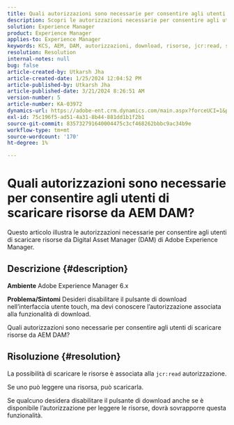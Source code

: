 ```yaml
---
title: Quali autorizzazioni sono necessarie per consentire agli utenti di scaricare risorse da AEM DAM?
description: Scopri le autorizzazioni necessarie per consentire agli utenti di scaricare risorse da Adobe Experience Manager DAM.
solution: Experience Manager
product: Experience Manager
applies-to: Experience Manager
keywords: KCS, AEM, DAM, autorizzazioni, download, risorse, jcr:read, sistema di gestione delle risorse digitali
resolution: Resolution
internal-notes: null
bug: false
article-created-by: Utkarsh Jha
article-created-date: 1/25/2024 12:04:52 PM
article-published-by: Utkarsh Jha
article-published-date: 3/21/2024 8:26:51 AM
version-number: 5
article-number: KA-03972
dynamics-url: https://adobe-ent.crm.dynamics.com/main.aspx?forceUCI=1&pagetype=entityrecord&etn=knowledgearticle&id=ecedb8ef-79bb-ee11-a569-6045bd0065b6
exl-id: 75c196f5-ad51-4a31-8b44-881dd1b1f2b1
source-git-commit: 835732791640004475c3cf468262bbbc9ac34b9e
workflow-type: tm+mt
source-wordcount: '170'
ht-degree: 1%

---
```


# Quali autorizzazioni sono necessarie per consentire agli utenti di scaricare risorse da AEM DAM?


Questo articolo illustra le autorizzazioni necessarie per consentire agli utenti di scaricare risorse da Digital Asset Manager (DAM) di Adobe Experience Manager.

## Descrizione {#description}


<b>Ambiente</b>
Adobe Experience Manager 6.x

<b>Problema/Sintomi</b>
Desideri disabilitare il pulsante di download nell’interfaccia utente touch, ma devi conoscere l’autorizzazione associata alla funzionalità di download.

Quali autorizzazioni sono necessarie per consentire agli utenti di scaricare risorse da AEM DAM?


## Risoluzione {#resolution}


La possibilità di scaricare le risorse è associata alla `jcr:read` autorizzazione.

Se uno può leggere una risorsa, può scaricarla.

Se qualcuno desidera disabilitare il pulsante di download anche se è disponibile l’autorizzazione per leggere le risorse, dovrà sovrapporre questa funzionalità.
